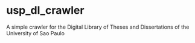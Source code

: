 # usp_dl_crawler
A simple crawler for the Digital Library of Theses and Dissertations of the University of Sao Paulo
